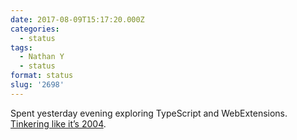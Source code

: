 ```yaml
---
date: 2017-08-09T15:17:20.000Z
categories:
  - status
tags:
  - Nathan Y
  - status
format: status
slug: '2698'
---
```

Spent yesterday evening exploring TypeScript and WebExtensions. [Tinkering like
it’s 2004](https://github.com/nyergler/typescript-react-redux-webext).
